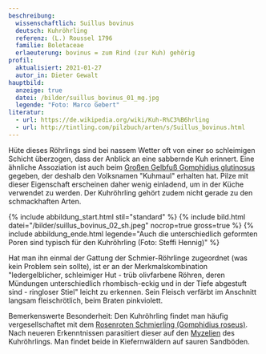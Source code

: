 ```yaml
---
beschreibung:
  wissenschaftlich: Suillus bovinus
  deutsch: Kuhröhrling
  referenz: (L.) Roussel 1796
  familie: Boletaceae
  erlaeuterung: bovinus = zum Rind (zur Kuh) gehörig
profil:
  aktualisiert: 2021-01-27
  autor_in: Dieter Gewalt
hauptbild:
  anzeige: true
  datei: /bilder/suillus_bovinus_01_mg.jpg
  legende: "Foto: Marco Gebert"
literatur:
  - url: https://de.wikipedia.org/wiki/Kuh-R%C3%B6hrling
  - url: http://tintling.com/pilzbuch/arten/s/Suillus_bovinus.html
---
```

Hüte dieses Röhrlings sind bei nassem Wetter oft von einer so schleimigen Schicht überzogen, dass der Anblick an eine sabbernde Kuh erinnert. Eine ähnliche Assoziation ist auch beim [Großen Gelbfuß Gomphidius glutinosus](/pilze/gomphidius-glutinosus-großer-gelbfuß-kuhmaul) gegeben, der deshalb den Volksnamen "Kuhmaul" erhalten hat. Pilze mit dieser Eigenschaft erscheinen daher wenig einladend, um in der Küche verwendet zu werden. Der Kuhröhrling gehört zudem nicht gerade zu den schmackhaften Arten.

{% include abbildung_start.html stil="standard" %}
{% include bild.html datei="/bilder/suillus_bovinus_02_sh.jpeg" nocrop=true gross=true %}
{% include abbildung_ende.html legende="Auch die unterschiedlich geformten Poren sind typisch für den Kuhröhrling (Foto: Steffi Hennig)" %}

Hat man ihn einmal der Gattung der Schmier-Röhrlinge zugeordnet (was kein Problem sein sollte), ist er an der Merkmalskombination "ledergelblicher, schleimiger Hut - trüb olivfarbene Röhren, deren Mündungen unterschiedlich rhombisch-eckig und in der Tiefe abgestuft sind - ringloser Stiel" leicht zu erkennen. Sein Fleisch verfärbt im Anschnitt langsam fleischrötlich, beim Braten pinkviolett.

Bemerkenswerte Besonderheit: Den Kuhröhrling findet man häufig vergesellschaftet mit dem [Rosenroten Schmierling (Gomphidius roseus)](/pilze/gomphidius-roseus-rosenroter-schmierling). Nach neueren Erkenntnissen parasitiert dieser auf den [Myzelien](Myzel "Glossar") des Kuhröhrlings. Man findet beide in Kiefernwäldern auf sauren Sandböden.